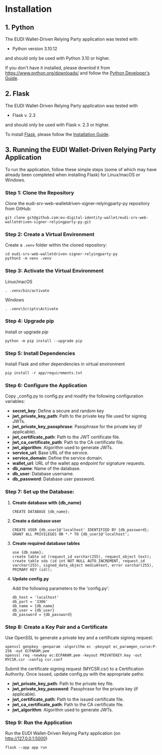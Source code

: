 # Installation

## 1. Python

The EUDI Wallet-Driven Relying Party application was tested with

- Python version 3.10.12

and should only be used with Python 3.10 or higher.

If you don't have it installed, please downlod it from <https://www.python.org/downloads/> and follow the [Python Developer's Guide](https://devguide.python.org/getting-started/).

## 2. Flask

The EUDI Wallet-Driven Relying Party application was tested with

- Flask v. 2.3

and should only be used with Flask v. 2.3 or higher.

To install [Flask](https://flask.palletsprojects.com/en/2.3.x/), please follow the [Installation Guide](https://flask.palletsprojects.com/en/2.3.x/installation/).

## 3. Running the EUDI Wallet-Driven Relying Party Application

To run the application, follow these simple steps (some of which may have already been completed when installing Flask) for Linux/macOS or Windows.

### Step 1: Clone the Repository

Clone the eudi-srv-web-walletdriven-signer-relyingparty-py repository from GitHub:

```shell
git clone git@github.com:eu-digital-identity-wallet/eudi-srv-web-walletdriven-signer-relyingparty-py.git
```

### Step 2: Create a Virtual Environment

Create a `.venv` folder within the cloned repository:

```shell
cd eudi-srv-web-walletdriven-signer-relyingparty-py
python3 -m venv .venv
```

### Step 3: Activate the Virtual Environment

Linux/macOS

```shell
. .venv/bin/activate
```

Windows

```shell
. .venv\Scripts\Activate
```

### Step 4: Upgrade pip

Install or upgrade _pip_

```shell
python -m pip install --upgrade pip
```

### Step 5: Install Dependencies

Install Flask and other dependencies in virtual environment

```shell
pip install -r app/requirements.txt
```

### Step 6: Configure the Application

Copy \_config.py to config.py and modify the following configuration variables:

- **secret_key**: Define a secure and random key
- **jwt_private_key_path**: Path to the private key file used for signing JWTs. 
- **jwt_private_key_passphrase**: Passphrase for the private key (if applicable).
- **jwt_certificate_path**: Path to the JWT certificate file.
- **jwt_ca_certificate_path**: Path to the CA certificate file.
- **jwt_algorithm**: Algorithm used to generate JWTs.
- **service_url**: Base URL of the service.
- **service_domain**: Define the service domain.
- **wallet_url**: URL of the wallet app endpoint for signature requests.
- **db_name**: Name of the database.
- **db_user**: Database username.
- **db_password**: Database user password.

### Step 7: Set up the Database:

1. **Create database with {db_name}**

    ```
    CREATE DATABASE {db_name};
    ```

2. **Create a database user**

    ```
    CREATE USER {db_user}@'localhost' IDENTIFIED BY {db_password};
    GRANT ALL PRIVILEGES ON *.* TO {db_user}@'localhost';
    ```

3. **Create required database tables**

    ```
    use {db_name};
    create table sd (request_id varchar(255), request_object text);
    create table sdo (id int NOT NULL AUTO_INCREMENT, request_id varchar(255), signed_data_object mediumtext, error varchar(255), PRIMARY KEY (id));
    ```

4. **Update config.py**

    Add the following parameters to the 'config.py':
    
    ```
    db_host = 'localhost'
    db_port = '3306'
    db_name = {db_name}
    db_user = {db_user}
    db_password = {db_password}
    ```

### Step 8: Create a Key Pair and a Certificate

Use OpenSSL to generate a private key and a certificate signing request:

```shell
openssl genpkey -genparam -algorithm ec -pkeyopt ec_paramgen_curve:P-256 -out ECPARAM.pem
openssl req -newkey ec:ECPARAM.pem -keyout PRIVATEKEY.key -out MYCSR.csr -config csr.conf
```

Submit the certificate signing request (MYCSR.csr) to a Certification Authority. 
Once issued, update config.py with the appropriate paths:
- **jwt_private_key_path**: Path to the private key file.
- **jwt_private_key_password**: Passphrase for the private key (if applicable).
- **jwt_certificate_path**: Path to the issued certificate file.
- **jwt_ca_certificate_path**: Path to the CA certificate file.
- **jwt_algorithm**: Algorithm used to generate JWTs.

### Step 9: Run the Application

Run the EUDI Wallet-Driven Relying Party application (on <http://127.0.0.1:5000>)

```shell
flask --app app run
```
